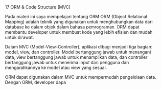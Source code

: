 17 ORM & Code Structure (MVC)

Pada materi ini saya mempelajari tentang ORM
ORM (Object Relational Mapping) adalah teknik yang digunakan untuk menghubungkan data dari database ke dalam objek dalam bahasa pemrograman. ORM dapat membantu developer untuk membuat kode yang lebih efisien dan mudah untuk dirawat.

Dalam MVC (Model-View-Controller), aplikasi dibagi menjadi tiga bagian: model, view, dan controller. Model bertanggung jawab untuk menangani data, view bertanggung jawab untuk menampilkan data, dan controller bertanggung jawab untuk menerima input dari pengguna dan mengarahkannya ke model atau view yang sesuai.

ORM dapat digunakan dalam MVC untuk mempermudah pengelolaan data. Dengan ORM, developer dapa
